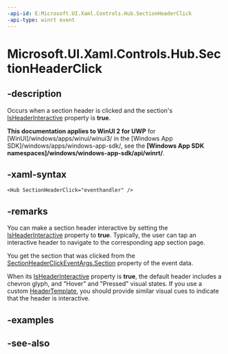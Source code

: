 ```yaml
---
-api-id: E:Microsoft.UI.Xaml.Controls.Hub.SectionHeaderClick
-api-type: winrt event
---
```


<!-- Event syntax
public event Windows.UI.Xaml.Controls.HubSectionHeaderClickEventHandler SectionHeaderClick
-->

# Microsoft.UI.Xaml.Controls.Hub.SectionHeaderClick

## -description
Occurs when a section header is clicked and the section's [IsHeaderInteractive](hubsection_isheaderinteractive.md) property is **true**.

**This documentation applies to WinUI 2 for UWP** for [WinUI]/windows/apps/winui/winui3/ in the [Windows App SDK]/windows/apps/windows-app-sdk/, see the **[Windows App SDK namespaces]/windows/windows-app-sdk/api/winrt/**.

## -xaml-syntax
```xaml
<Hub SectionHeaderClick="eventhandler" />
```


## -remarks
You can make a section header interactive by setting the [IsHeaderInteractive](hubsection_isheaderinteractive.md) property to **true**. Typically, the user can tap an interactive header to navigate to the corresponding app section page.

You get the section that was clicked from the [SectionHeaderClickEventArgs.Section](hubsectionheaderclickeventargs_section.md) property of the event data.

When its [IsHeaderInteractive](hubsection_isheaderinteractive.md) property is **true**, the default header includes a chevron glyph, and "Hover" and "Pressed" visual states. If you use a custom [HeaderTemplate](hubsection_headertemplate.md), you should provide similar visual cues to indicate that the header is interactive.

## -examples

## -see-also

